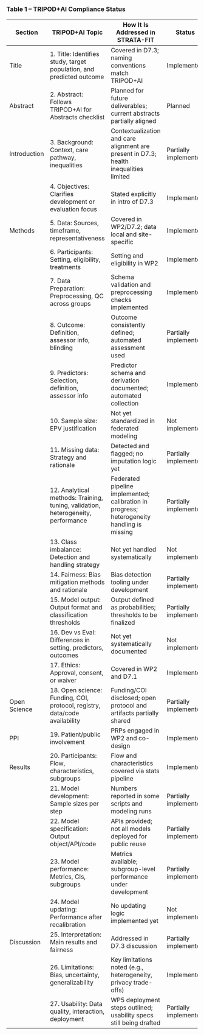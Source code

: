 ### Table 1 – TRIPOD+AI Compliance Status

| Section        | TRIPOD+AI Topic                                                                 | How It Is Addressed in STRATA-FIT                                                                  | Status               |
|----------------|----------------------------------------------------------------------------------|------------------------------------------------------------------------------------------------------|----------------------|
| Title          | 1. Title: Identifies study, target population, and predicted outcome            | Covered in D7.3; naming conventions match TRIPOD+AI                                                  | Implemented          |
| Abstract       | 2. Abstract: Follows TRIPOD+AI for Abstracts checklist                          | Planned for future deliverables; current abstracts partially aligned                                 | Planned              |
| Introduction   | 3. Background: Context, care pathway, inequalities                              | Contextualization and care alignment are present in D7.3; health inequalities limited                | Partially implemented |
|                | 4. Objectives: Clarifies development or evaluation focus                        | Stated explicitly in intro of D7.3                                                                   | Implemented          |
| Methods        | 5. Data: Sources, timeframe, representativeness                                 | Covered in WP2/D7.2; data local and site-specific                                                    | Implemented          |
|                | 6. Participants: Setting, eligibility, treatments                               | Setting and eligibility in WP2                                                                       | Implemented          |
|                | 7. Data Preparation: Preprocessing, QC across groups                            | Schema validation and preprocessing checks implemented                                               | Implemented          |
|                | 8. Outcome: Definition, assessor info, blinding                                 | Outcome consistently defined; automated assessment used                                              | Partially implemented |
|                | 9. Predictors: Selection, definition, assessor info                             | Predictor schema and derivation documented; automated collection                                     | Implemented          |
|                | 10. Sample size: EPV justification                                              | Not yet standardized in federated modeling                                                           | Not implemented      |
|                | 11. Missing data: Strategy and rationale                                        | Detected and flagged; no imputation logic yet                                                        | Partially implemented |
|                | 12. Analytical methods: Training, tuning, validation, heterogeneity, performance| Federated pipeline implemented; calibration in progress; heterogeneity handling is missing           | Partially implemented |
|                | 13. Class imbalance: Detection and handling strategy                            | Not yet handled systematically                                                                       | Not implemented      |
|                | 14. Fairness: Bias mitigation methods and rationale                             | Bias detection tooling under development                                                             | Partially implemented |
|                | 15. Model output: Output format and classification thresholds                   | Output defined as probabilities; thresholds to be finalized                                          | Partially implemented |
|                | 16. Dev vs Eval: Differences in setting, predictors, outcomes                   | Not yet systematically documented                                                                    | Not implemented      |
|                | 17. Ethics: Approval, consent, or waiver                                        | Covered in WP2 and D7.1                                                                              | Implemented          |
| Open Science   | 18. Open science: Funding, COI, protocol, registry, data/code availability      | Funding/COI disclosed; open protocol and artifacts partially shared                                  | Partially implemented |
| PPI            | 19. Patient/public involvement                                                  | PRPs engaged in WP2 and co-design                                                                    | Implemented          |
| Results        | 20. Participants: Flow, characteristics, subgroups                              | Flow and characteristics covered via stats pipeline                                                  | Implemented          |
|                | 21. Model development: Sample sizes per step                                    | Numbers reported in some scripts and modeling runs                                                   | Partially implemented |
|                | 22. Model specification: Output object/API/code                                 | APIs provided; not all models deployed for public reuse                                              | Partially implemented |
|                | 23. Model performance: Metrics, CIs, subgroups                                  | Metrics available; subgroup-level performance under development                                      | Partially implemented |
|                | 24. Model updating: Performance after recalibration                             | No updating logic implemented yet                                                                    | Not implemented      |
| Discussion     | 25. Interpretation: Main results and fairness                                   | Addressed in D7.3 discussion                                                                         | Partially implemented |
|                | 26. Limitations: Bias, uncertainty, generalizability                            | Key limitations noted (e.g., heterogeneity, privacy trade-offs)                                     | Implemented          |
|                | 27. Usability: Data quality, interaction, deployment                            | WP5 deployment steps outlined; usability specs still being drafted                                   | Partially implemented |
